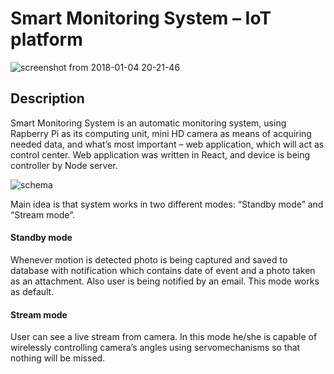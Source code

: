# Smart Monitoring System – IoT platform

![screenshot from 2018-01-04 20-21-46](https://user-images.githubusercontent.com/16049905/36019755-8ce5fed0-0d80-11e8-89ac-6ed08b29cc66.png)


## Description 
Smart Monitoring System is an automatic monitoring system, using Rapberry Pi as its computing unit, mini HD camera as means of acquiring needed data, and what’s most important – web application,
which will act as control center. Web application was written in React, and device is being controller by Node server.

![schema](https://user-images.githubusercontent.com/16049905/36019726-7c89e60a-0d80-11e8-89ac-8bf47226421e.png)


Main idea is that system works in two different modes: “Standby mode” and “Stream mode”.
#### Standby mode 
Whenever motion is detected photo is being captured and saved to
database with notification which contains date of event and a photo
taken as an attachment. Also user is being notified by an email. This mode works as default.

#### Stream mode
User can see a live stream from camera. In this mode he/she is capable of wirelessly controlling camera’s angles using servomechanisms so that nothing will be missed.



































	

